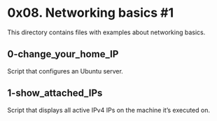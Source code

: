 # 0x08. Networking basics #1

This directory contains files with examples about networking basics.

## 0-change_your_home_IP

Script that configures an Ubuntu server.

## 1-show_attached_IPs

Script that displays all active IPv4 IPs on the machine it’s executed on.